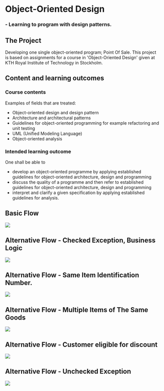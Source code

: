 # Object-Oriented Design 
### - Learning to program with design patterns.

## The Project
Developing one single object-oriented program; Point Of Sale.
This project is based on assignments for a course in 'Object-Oriented Design' given at KTH Royal Institute of Technology in Stockholm.

## Content and learning outcomes
### Course contents
Examples of fields that are treated:
* Object-oriented design and design pattern  
* Architecture and architectural patterns  
* Guidelines for object-oriented programming for example refactoring and unit testing
* UML (Unified Modeling Language)  
* Object-oriented analysis
### Intended learning outcome
One shall be able to 
* develop an object-oriented programme by applying established guidelines for object-oriented architecture, design and programming
* discuss the quality of a programme and then refer to established guidelines for object-oriented architecture, design and programming
* interpret and clarify a given specification by applying established guidelines for analysis. 
## Basic Flow
![](https://github.com/VincentFerrigan/kth-iv1350-object-oriented-design/blob/main/output/samples/peek_basic_flow.gif)

## Alternative Flow - Checked Exception, Business Logic 
![](https://github.com/VincentFerrigan/kth-iv1350-object-oriented-design/blob/main/output/samples/peek_alternative_flows3a.gif)

## Alternative Flow - Same Item Identification Number.
![](https://github.com/VincentFerrigan/kth-iv1350-object-oriented-design/blob/main/output/samples/peek_alternative_flows3b.gif)

## Alternative Flow - Multiple Items of The Same Goods
![](https://github.com/VincentFerrigan/kth-iv1350-object-oriented-design/blob/main/output/samples/peek_alternative_flows3c.gif)

## Alternative Flow - Customer eligible for discount
![](https://github.com/VincentFerrigan/kth-iv1350-object-oriented-design/blob/main/output/samples/peek_alternative_flows9a.gif)

## Alternative Flow - Unchecked Exception 
![](https://github.com/VincentFerrigan/kth-iv1350-object-oriented-design/blob/main/output/samples/peek_exceptions_unchecked.gif)
